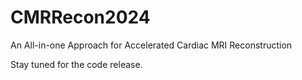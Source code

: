 # CMRRecon2024

An All-in-one Approach for Accelerated Cardiac MRI Reconstruction

Stay tuned for the code release. 
